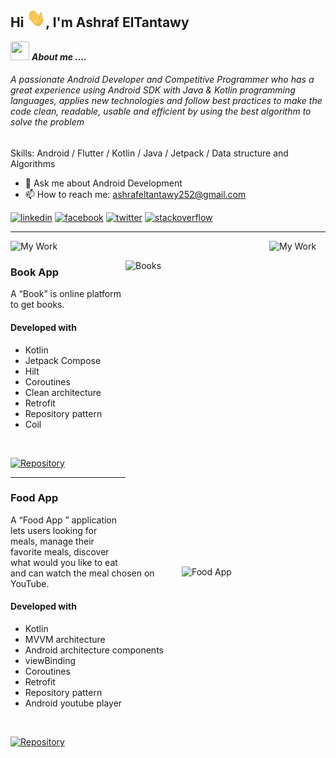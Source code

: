 ## Hi <img src="https://raw.githubusercontent.com/ABSphreak/ABSphreak/master/gifs/Hi.gif" width="30px" height ="30px">, I'm Ashraf ElTantawy
<img src="https://media3.giphy.com/media/WFZvB7VIXBgiz3oDXE/giphy.gif"  width="30px" height ="30px">&nbsp;***About me ....***
###### A passionate Android Developer and Competitive Programmer who has a great  experience using Android SDK with Java & Kotlin programming languages, applies new  technologies and follow best practices to make the code clean, readable, usable and  efficient by using the best algorithm to solve the problem

Skills: Android / Flutter / Kotlin / Java / Jetpack / Data structure and Algorithms

- 💬 Ask me about Android Development 
- 📫 How to reach me: ashrafeltantawy252@gmail.com 

[<img src='https://upload.wikimedia.org/wikipedia/commons/thumb/c/c9/Linkedin.svg/200px-Linkedin.svg.png' alt='linkedin' height='40'>](https://www.linkedin.com/in/ashrafeltantawy252/)  [<img src='https://cdn.iconscout.com/icon/free/png-256/facebook-logo-2019-1597680-1350125.png' alt='facebook' height='40'>](https://www.facebook.com/ashraf.eltantawy.39)  [<img src='https://upload.wikimedia.org/wikipedia/sco/thumb/9/9f/Twitter_bird_logo_2012.svg/1200px-Twitter_bird_logo_2012.svg.png' alt='twitter' height='40'>](https://twitter.com/AshrafEltantaw4)  [<img src='https://upload.wikimedia.org/wikipedia/commons/thumb/e/ef/Stack_Overflow_icon.svg/768px-Stack_Overflow_icon.svg.png' alt='stackoverflow' height='40'>](https://stackoverflow.com/users/8414606/ashraf-el-tantawy) 
<hr>
<p>
<img src="https://media2.giphy.com/media/NLDzulOiZMnPzahkoU/giphy.gif" alt="My Work" width="90px" height="90px">
<img align="right" src="https://media2.giphy.com/media/NLDzulOiZMnPzahkoU/giphy.gif" alt="My Work" width="90px" height="90px">
</p>
<img align="right" src="https://user-images.githubusercontent.com/31374697/180599732-d579a199-3fef-4d18-a6b9-5bb99b7c32ff.jpeg" alt="Books" style="height: 490px; width:230px;" />

### Book App 
A “Book” is  online platform to get books.
<br />

#### Developed with
- Kotlin
- Jetpack Compose
- Hilt 
- Coroutines
- Clean architecture
- Retrofit
- Repository pattern
- Coil
<br>
<p></a> <a href="https://github.com/ashrafabdallah/BookApp" target="_blank"><img alt="Repository" src="https://raw.githubusercontent.com/flocke/andOTP/master/assets/badges/get-it-on-github.svg" style="height: 65px; width:160px;"/> </a><p>
<hr>
<img align="right" src="https://user-images.githubusercontent.com/31374697/167314138-b76c4bfc-a23e-4a76-a5de-52666f95a4a2.jpeg" alt="Food App" style="height: 490px; width:230px;" />

### Food App
A “Food App ” application lets users looking for meals, manage their favorite meals, discover what would you like to eat and can watch the meal chosen on YouTube.<br />

#### Developed with
- Kotlin
- MVVM architecture
- Android architecture components
- viewBinding
- Coroutines
- Retrofit
- Repository pattern
- Android youtube player
<br>

<p></a> <a href="https://github.com/ashrafabdallah/Food_App" target="_blank"><img alt="Repository" src="https://raw.githubusercontent.com/flocke/andOTP/master/assets/badges/get-it-on-github.svg" style="height: 65px; width:160px;"/> </a><p>
